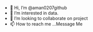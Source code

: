 - 👋 Hi, I’m @aman0207github
- 👀 I’m interested in data.
- 💞️ I’m looking to collaborate on project
- 📫 How to reach me ...Message Me

<!---
aman0207github/aman0207github is a ✨ special ✨ repository because its `README.md` (this file) appears on your GitHub profile.
You can click the Preview link to take a look at your changes.
--->
